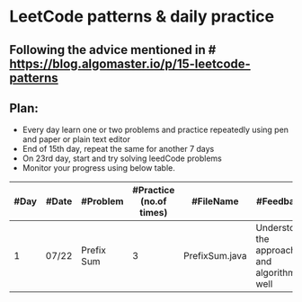 # LeetCode patterns & daily practice

## Following the advice mentioned in # https://blog.algomaster.io/p/15-leetcode-patterns

## Plan: 

- Every day learn one or two problems and practice repeatedly using pen and paper or plain text editor
- End of 15th day, repeat the same for another 7 days
- On 23rd day, start and try solving leedCode problems
- Monitor your progress using below table.

#Day | #Date |  #Problem | #Practice (no.of times) | #FileName | #Feedback
--- | --- | --- | --- |---|---
|1|07/22|Prefix Sum|3|PrefixSum.java|Understood the approach and algorithm well
